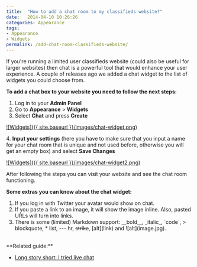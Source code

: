 ```yaml
---
title:  "How to add a chat room to my classifieds website?"
date:   2014-04-10 10:26:26
categories: Appearance
tags: 
- Appearance
- Widgets
permalink: /add-chat-room-classifieds-website/
---
```

If you're running a limited user classifieds website (could also be useful for larger websites) then chat is a powerful tool that would enhance your user experience. A couple of releases ago we added a chat widget to the list of widgets you could choose from.

**To add a chat box to your website you need to follow the next steps:** 

1. Log in to your **Admin Panel** 
2. Go to **Appearance** > **Widgets** 
3. Select **Chat** and press **Create** 

<a href="{{ site.baseurl }}/images/chat-widget.png" class="thumbnail gallery-item" data-gallery>
![Widgets]({{ site.baseurl }}/images/chat-widget.png)
</a>

4\. **Input your settings** (here you have to make sure that you input a name for your chat room that is unique and not used before, otherwise you will get an empty box) and select **Save Changes** 

<a href="{{ site.baseurl }}/images/chat-widget2.png" class="thumbnail gallery-item" data-gallery>
![Widgets]({{ site.baseurl }}/images/chat-widget2.png)
</a>

After following the steps you can visit your website and see the chat room functioning. 

**Some extras you can know about the chat widget:**

1. If you log in with Twitter your avatar would show on chat.
2. If you paste a link to an image, it will show the image inline. Also, pasted URLs will turn into links.
3. There is some (limited) Markdown support: \_\_bold\_\_, \_italic\_, \`code\`, \> blockquote, * list, --- hr, ~~strike~~, [alt]\(link) and ![alt]\(image.jpg).

<br>
**Related guide:**

  * [Long story short: I tried live chat](http://open-classifieds.com/2014/06/26/long-story-short-i-tried-ive-chat/)
  
  